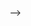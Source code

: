<!DOCTYPE html>
<html lang="">

<head>
  <meta charset="utf-8">
  <meta name="viewport" content="width=device-width, initial-scale=1.0">
  <title>Whatever</title>
  
   <!-- <link rel="stylesheet" type="text/css" href="styles.css"> -->
   
  
</head>

<body>
    <div id="example"></div>
    <p id="demo"></p>

<script src="https://cdn.jsdelivr.net/npm/p5@1.0.0/lib/p5.js"></script>

  <script src="https://cdnjs.cloudflare.com/ajax/libs/p5.js/1.0.0/addons/p5.sound.min.js"> </script>
  
  <script src="https://cdn.jsdelivr.net/npm/mathjs@7.0.1/dist/math.min.js"></script>
  
   <script src="ProperGraph/ProperGraph-main.js"></script>
  <script src="ProperGraph/BoxGraph.js"></script> -->
   
</body>

</html>